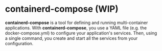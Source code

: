 # containerd-compose (WIP)

**containerd-compose** is a tool for defining and running multi-container applications. 
With **containerd-compose**, you use a YAML file (e.g. the docker-compose.yml) to configure your application's services. 
Then, using a single command, you create and start all the services from your configuration.

